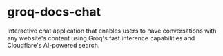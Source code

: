 # groq-docs-chat
Interactive chat application that enables users to have conversations with any website's content using Groq's fast inference capabilities and Cloudflare's AI-powered search.
